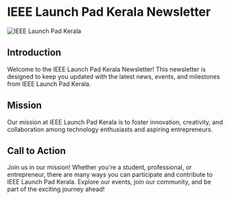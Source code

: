 # IEEE Launch Pad Kerala Newsletter

![IEEE Launch Pad Kerala](https://launchpadkerala.org/assets/img/launchpadkerala.svg)

## Introduction

Welcome to the IEEE Launch Pad Kerala Newsletter! This newsletter is designed to keep you updated with the latest news, events, and milestones from IEEE Launch Pad Kerala.

## Mission

Our mission at IEEE Launch Pad Kerala is to foster innovation, creativity, and collaboration among technology enthusiasts and aspiring entrepreneurs.

## Call to Action

Join us in our mission! Whether you're a student, professional, or entrepreneur, there are many ways you can participate and contribute to IEEE Launch Pad Kerala. Explore our events, join our community, and be part of the exciting journey ahead!
